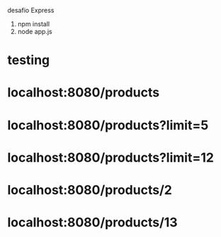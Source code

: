desafio Express 

1) npm install
2) node app.js

# testing
# localhost:8080/products
# localhost:8080/products?limit=5
# localhost:8080/products?limit=12
# localhost:8080/products/2
# localhost:8080/products/13
